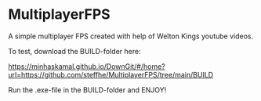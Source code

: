 # MultiplayerFPS
A simple multiplayer FPS created with help of Welton Kings youtube videos.

To test, download the BUILD-folder here:

https://minhaskamal.github.io/DownGit/#/home?url=https://github.com/steffhe/MultiplayerFPS/tree/main/BUILD

Run the .exe-file in the BUILD-folder and ENJOY!
